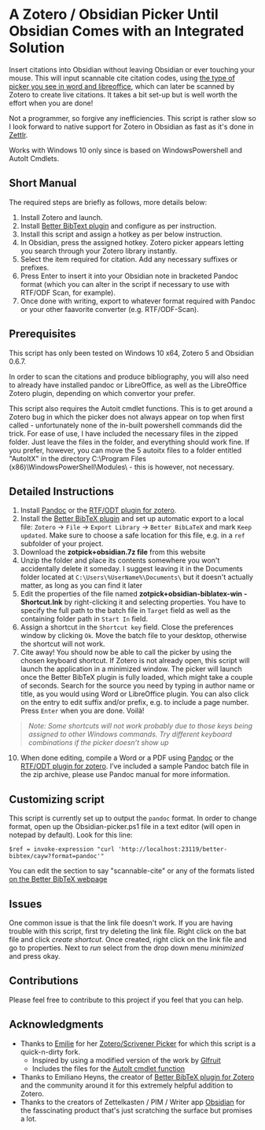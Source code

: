 # A Zotero / Obsidian Picker Until Obsidian Comes with an Integrated Solution

Insert citations into Obsidian without leaving Obsidian or ever touching your mouse. This will input scannable cite citation codes, using [the type of picker you see in word and libreoffice](http://mossiso.com/wp-content/uploads/2012/04/zotero-new-view-find-citation.png), which can later be scanned by Zotero to create live citations. It takes a bit set-up but is well worth the effort when you are done!

Not a programmer, so forgive any inefficiencies. This script is rather slow so I look forward to native support for Zotero in Obsidian as fast as it's done in [Zettlr](https://www.zettlr.com/).

Works with Windows 10 only since is based on WindowsPowershell and AutoIt Cmdlets.

## Short Manual

The required steps are briefly as follows, more details below:

1. Install Zotero and launch.
2. Install [Better BibText plugin](https://retorque.re/zotero-better-bibtex/) and configure as per instruction.
3. Install this script and assign a hotkey as per below instruction.
4. In Obsidian, press the assigned hotkey. Zotero picker appears letting you search through your Zotero library instantly.
5. Select the item required for citation. Add any necessary suffixes or prefixes.
6. Press Enter to insert it into your Obsidian note in bracketed Pandoc format (which you can alter in the script if necessary to use with RTF/ODF Scan, for example).
7. Once done with writing, export to whatever format required with Pandoc or your other faavorite converter (e.g. RTF/ODF-Scan).

## Prerequisites

This script has only been tested on Windows 10 x64, Zotero 5 and Obsidian 0.6.7.

In order to scan the citations and produce bibliography, you will also need to already have installed pandoc or LibreOffice, as well as the LibreOffice Zotero plugin, depending on which convertor your prefer.

This script also requires the Autoit cmdlet functions. This is to get around a Zotero bug in which the picker does not always appear on top when first called - unfortunately none of the in-built powershell commands did the trick. For ease of use, I have included the necessary files in the zipped folder. Just leave the files in the folder, and everything should work fine. If you prefer, however, you can move the 5 autoitx files to a folder entitled "AutoItX" in the directory C:\Program Files (x86)\WindowsPowerShell\Modules\ - this is however, not necessary.

## Detailed Instructions

1. Install [Pandoc](https://pandoc.org/installing.html) or the [RTF/ODT plugin for zotero](https://zotero-odf-scan.github.io/zotero-odf-scan/).
2. Install the [Better BibTeX plugin](https://retorque.re/zotero-better-bibtex/installation/) and set up automatic export to a local file: `Zotero`  → `File` → `Export Library` → `Better BibLaTeX` and mark `Keep updated`. Make sure to choose a safe location for this file, e.g. in a `ref` subfolder of your project.
3. Download the **zotpick+obsidian.7z file** from this website
4. Unzip the folder and place its contents somewhere you won't accidentally delete it someday. I suggest leaving it in the Documents folder located at `C:\Users\%UserName%\Documents\` but it doesn't actually matter, as long as you can find it later
5. Edit the properties of the file named **zotpick+obsidian-biblatex-win - Shortcut.lnk** by right-clicking it and selecting properties. You have to specify the full path to the batch file in `Target` field as well as the containing folder path in `Start In` field.
6. Assign a shortcut in the `Shortcut key` field. Close the preferences window by clicking `Ok`. Move the batch file to your desktop, otherwise the shortcut will not work. 
7. Cite away! You should now be able to call the picker by using the chosen keyboard shortcut. If Zotero is not already open, this script will launch the application in a minimized window. The picker will launch once the Better BibTeX plugin is fully loaded, which might take a couple of seconds. Search for the source you need by typing in author name or title, as you would using Word or LibreOffice plugin. You can also click on the entry to edit suffix and/or prefix, e.g. to include a page number. Press `Enter` when you are done. Voilà! 

> *Note: Some shortcuts will not work probably due to those keys being assigned to other Windows commands. Try different keyboard combinations if the picker doesn’t show up*

10. When done editing, compile a Word or a PDF using [Pandoc](https://pandoc.org/installing.html) or the [RTF/ODT plugin for zotero](https://zotero-odf-scan.github.io/zotero-odf-scan/). I’ve included a sample Pandoc batch file in the zip archive, please use Pandoc manual for more information.

## Customizing script

This script is currently set up to output the `pandoc` format. In order to change format, open up the Obsidian-picker.ps1 file in a text editor (will open in notepad by default). Look for this line:

`$ref = invoke-expression "curl 'http://localhost:23119/better-bibtex/cayw?format=pandoc'"`

You can edit the section to say "scannable-cite" or any of the formats listed [on the Better BibTeX webpage](https://retorque.re/zotero-better-bibtex/cayw/
)

## Issues

One common issue is that the link file doesn't work. If you are having trouble with this script, first try deleting the link file. Right click on the bat file and click *create shortcut.* Once created, right click on the link file and go to properties. Next to *run* select from the drop down menu *minimized* and press okay.

## Contributions

Please feel free to contribute to this project if you feel that you can help.

## Acknowledgments

- Thanks to [Emilie](https://github.com/AmomentOfMusic) for her [Zotero/Scrivener Picker](https://github.com/AmomentOfMusic/Zotero_scrivener_picker_windows) for which this script is a quick-n-dirty fork.
  - Inspired by   using a modified version of the work by [Glfruit](https://gist.github.com/glfruit)
  - Includes the files for the [AutoIt cmdlet function](https://www.autoitconsulting.com/site/scripting/autoit-cmdlets-for-windows-powershell/)
- Thanks to Emiliano Heyns, the creator of [Better BibTeX plugin for Zotero](https://retorque.re/zotero-better-bibtex/sponsoring/) and the community around it for this extremely helpful addition to Zotero.
- Thanks to the creators of Zettelkasten / PIM / Writer app [Obsidian](https://obsidian.md/) for the fasscinating product that's just scratching the surface but promises a lot.
